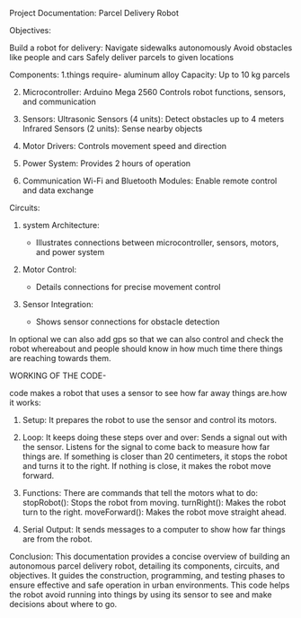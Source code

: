 Project Documentation: Parcel Delivery Robot

 Objectives:

Build a robot for  delivery:
Navigate sidewalks autonomously
Avoid obstacles like people and cars
Safely deliver parcels to given locations

Components:
1.things require-
    aluminum alloy
   Capacity: Up to 10 kg parcels

2. Microcontroller:
   Arduino Mega 2560
   Controls robot functions, sensors, and communication

3. Sensors:
   Ultrasonic Sensors (4 units): Detect obstacles up to 4 meters
   Infrared Sensors (2 units): Sense nearby objects

4. Motor Drivers:
  Controls movement speed and direction

5. Power System:
   Provides 2 hours of operation

6. Communication
    Wi-Fi and Bluetooth Modules: Enable remote control and data exchange

Circuits:
1. system Architecture:
   - Illustrates connections between microcontroller, sensors, motors, and power system

2. Motor Control:
   - Details connections for precise movement control

3. Sensor Integration:
   - Shows sensor connections for obstacle detection

In optional we can also add gps so that we can also control and check the robot whereabout and people should know in how much time there things are reaching towards them.

WORKING OF THE CODE-

code makes a robot that uses a sensor to see how far away things are.how it works:

1. Setup: It prepares the robot to use the sensor and control its motors.

2. Loop: It keeps doing these steps over and over:
    Sends a signal out with the sensor.
   Listens for the signal to come back to measure how far things are.
    If something is closer than 20 centimeters, it stops the robot and turns it to the right.
   If nothing is close, it makes the robot move forward.

3. Functions: There are commands that tell the motors what to do:
  stopRobot(): Stops the robot from moving.
  turnRight(): Makes the robot turn to the right.
  moveForward(): Makes the robot move straight ahead.

4. Serial Output: It sends messages to a computer to show how far things are from the robot.

Conclusion:
This documentation provides a concise overview of building an autonomous parcel delivery robot, detailing its components, circuits, and objectives. It guides the construction, programming, and testing phases to ensure effective and safe operation in urban environments.
This code helps the robot avoid running into things by using its sensor to see and make decisions about where to go.


